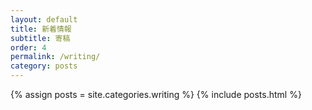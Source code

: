 ```yaml
---
layout: default
title: 新着情報
subtitle: 寄稿
order: 4
permalink: /writing/
category: posts
---
```


{% assign posts = site.categories.writing %}
{% include posts.html %}
